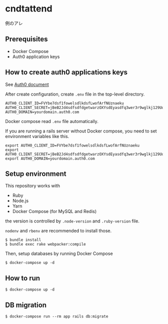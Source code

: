 # cndtattend

例のアレ

## Prerequisites

- Docker Compose
- Auth0 application keys

## How to create auth0 applications keys

See [Auth0 document](https://auth0.com/docs/quickstart/webapp/rails/01-login)

After create configuration, create `.env` file in the top-level directory.

```
AUTH0_CLIENT_ID=FVYbe7dsf1fowelsdlkdsfLwofArfNUznaeku
AUTH0_CLIENT_SECRET=jBeB2Jd4sdfsdfdgetwarzOXYsdEyasdfq3wer3r9wglkj129UoF_XJuD
AUTH0_DOMAIN=yourdomain.auth0.com
```

Docker compose read `.env` file automatically.

If you are running a rails server without Docker compose, you need to set environment variables like this.

```
export AUTH0_CLIENT_ID=FVYbe7dsf1fowelsdlkdsfLwofArfNUznaeku
export AUTH0_CLIENT_SECRET=jBeB2Jd4sdfsdfdgetwarzOXYsdEyasdfq3wer3r9wglkj129UoF_XJuD
export AUTH0_DOMAIN=yourdomain.auth0.com
```

## Setup environment

This repository works with

- Ruby
- Node.js
- Yarn
- Docker Compose (for MySQL and Redis)

the version is controlled by `.node-version` and `.ruby-version` file.

`nodenv` and `rbenv` are recommended to install those.

```
$ bundle install
$ bundle exec rake webpacker:compile
```

Then, setup databases by running Docker Compose

```
$ docker-compose up -d
```



## How to run

```
$ docker-compose up -d
```

## DB migration

```
$ docker-compose run --rm app rails db:migrate
```